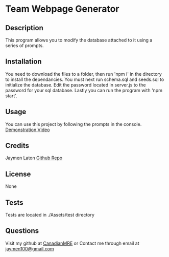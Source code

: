 
# Team Webpage Generator


## Description
This program allows you to modify the database attached to it using a series of prompts.

## Installation
You need to download the files to a folder, then run 'npm i' in the directory to install the dependancies.
You must next run schema.sql and seeds.sql to initialize the database.
Edit the password located in server.js to the password for your sql database.
Lastly you can run the program with 'npm start'.

## Usage
You can use this project by following the prompts in the console.
[Demonstration Video](https://drive.google.com/file/d/1WFX1FnaGzbnqEgnXMIdTYPsIjy9bm9kj/view)

## Credits
Jaymen Laton
[Github Repo](https://github.com/CanadianMRE/staffmanager)

## License
None

## Tests
Tests are located in ./Assets/test directory

## Questions
Visit my github at [CanadianMRE](https://github.com/CanadianMRE)
or
Contact me through email at jaymen100@gmail.com
